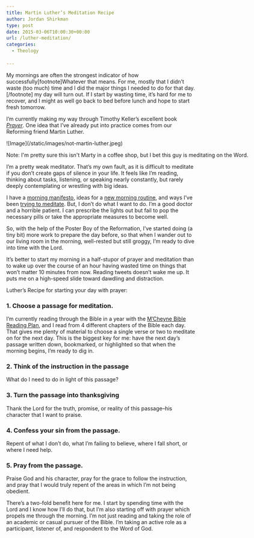 ```yaml
---
title: Martin Luther’s Meditation Recipe
author: Jordan Shirkman
type: post
date: 2015-03-06T10:00:30+00:00
url: /luther-meditation/
categories:
  - Theology

---
```

My mornings are often the strongest indicator of how successfully[footnote]Whatever that means. For me, mostly that I didn’t waste (too much) time and I did the major things I needed to do for that day.[/footnote] my day will turn out. If I start by wasting time, it’s hard for me to recover, and I might as well go back to bed before lunch and hope to start fresh tomorrow.

I’m currently making my way through Timothy Keller’s excellent book _[Prayer](https://www.amazon.com/Prayer-Experiencing-Awe-Intimacy-God-ebook/dp/B00INIXGIO/ref=as_sl_pc_ss_til?tag=thepoiofimp-20&linkCode=w01&linkId=JYDXJLGBIN5CPEIO&creativeASIN=B00INIXGIO)_. One idea that I’ve already put into practice comes from our Reforming friend Martin Luther.

<div id="attachment_3676" style="width: 710px" class="wp-caption aligncenter">
  ![Image](/static/images/not-martin-luther.jpeg)
  
  <p id="caption-attachment-3676" class="wp-caption-text">
    Note: I'm pretty sure this isn't Marty in a coffee shop, but I bet this guy is meditating on the Word.
  </p>
</div>

I’m a pretty weak meditator. That’s my own fault, as it is difficult to meditate if you don’t create gaps of silence in your life. It feels like I’m reading, thinking about tasks, listening, or speaking nearly constantly, but rarely deeply contemplating or wrestling with big ideas.

I have a [morning manifesto](https://jshirk.com/blog/morning-manifesto/), ideas for a [new morning routine](https://jshirk.com/blog/morning-ritual/), and ways I’ve been [trying to meditate](https://jshirk.com/blog/meditate-day-night/). But, I don’t do what I want to do. I’m a good doctor and a horrible patient. I can prescribe the lights out but fail to pop the necessary pills or take the appropriate measures to become well.

So, with the help of the Poster Boy of the Reformation, I’ve started doing (a tiny bit) more work to prepare the day before, so that when I wander out to our living room in the morning, well-rested but still groggy, I’m ready to dive into time with the Lord.

It’s better to start my morning in a half-stupor of prayer and meditation than to wake up over the course of an hour having wasted time on things that won’t matter 10 minutes from now. Reading tweets doesn’t wake me up. It puts me on a high-speed slide toward dawdling and distraction.

Luther’s Recipe for starting your day with prayer:&nbsp;<!--more-->

### 1. Choose a passage for meditation.

I’m currently reading through the Bible in a year with the [M’Cheyne Bible Reading Plan](http://www.edginet.org/mcheyne/year_classic_single_letter.pdf), and I read from 4 different chapters of the Bible each day. That gives me plenty of material to choose a single verse or two to meditate on for the next day. This is the biggest key for me: have the next day’s passage written down, bookmarked, or highlighted so that when the morning begins, I’m ready to dig in.

### 2. Think of the instruction in the passage

What do I need to do in light of this passage?

### 3. Turn the passage into thanksgiving

Thank the Lord for the truth, promise, or reality of this passage–his character that I want to praise.

### 4. Confess your sin from the passage.

Repent of what I don’t do, what I’m failing to believe, where I fall short, or where I need help.

### 5. Pray from the passage.

Praise God and his character, pray for the grace to follow the instruction, and pray that I would truly repent of the areas in which I’m not being obedient.

There’s a two-fold benefit here for me. I start by spending time with the Lord and I know how I’ll do that, but I’m also starting off with prayer which propels me through the morning. I’m not just reading and taking the role of an academic or casual pursuer of the Bible. I’m taking an active role as a participant, listener of, and respondent to the Word of God.
